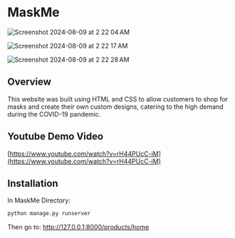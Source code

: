 # MaskMe

![Screenshot 2024-08-09 at 2 22 04 AM](https://github.com/user-attachments/assets/d3cf381d-f451-4521-a6a8-d042a8d5f05e)

![Screenshot 2024-08-09 at 2 22 17 AM](https://github.com/user-attachments/assets/87ed5ba0-7467-49e7-8ccc-3dd4686fcd1c)

![Screenshot 2024-08-09 at 2 22 28 AM](https://github.com/user-attachments/assets/7b9d0594-8145-4e0f-8506-7464e9d1348a)

## Overview

This website was built using HTML and CSS to allow customers to shop for masks and create their own custom designs, catering to the high demand during the COVID-19 pandemic.

## Youtube Demo Video
[https://www.youtube.com/watch?v=rH44PUcC-iM](https://www.youtube.com/watch?v=rH44PUcC-iM)

## Installation
In MaskMe Directory:

```sh
python manage.py runserver
```

Then go to:
http://127.0.0.1:8000/products/home

